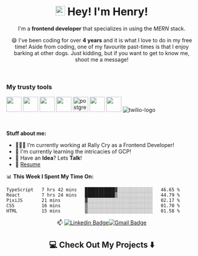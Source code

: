 <h1 align="center"><img src="https://media.giphy.com/media/hvRJCLFzcasrR4ia7z/giphy.gif" width="25px"> Hey! I'm Henry!</h1>

<p align="center">
  I'm a <strong>frontend developer</strong>  that specializes in using the <i>MERN</i> stack.

<p align="center"> 
😄 I've been coding for over <strong>4 years</strong>  and it is what I love to do in my free time! Aside from coding, one of my favourite past-times is that I enjoy barking at other dogs. Just kidding, but if you want to get to know me, shoot me a message! 
</p>

<br>

### My trusty tools
<p> 
  <img src="https://cdn.jsdelivr.net/gh/devicons/devicon@latest/icons/react/react-original.svg" width="40px">
  <img src="https://cdn.jsdelivr.net/gh/devicons/devicon@latest/icons/javascript/javascript-original.svg" width="40px">
  <img src="https://cdn.jsdelivr.net/gh/devicons/devicon@latest/icons/html5/html5-plain.svg" width="40px">
  <img src="https://cdn.jsdelivr.net/gh/devicons/devicon@latest/icons/css3/css3-plain.svg" width="40px">
  <img src="https://res.cloudinary.com/nico1711/image/upload/c_scale,h_30/v1598849660/postgresql_zsfd9p.png" alt="postgres-logo" width="40px">
  <img src="https://cdn.jsdelivr.net/gh/devicons/devicon@latest/icons/nodejs/nodejs-plain.svg" width="40px">
  <img src="https://cdn.jsdelivr.net/gh/devicons/devicon@latest/icons/git/git-original.svg" width="40px">
  <img src="https://res.cloudinary.com/nico1711/image/upload/c_scale,h_30/v1598849650/twilio_j6qvbk.png" alt="twilio-logo">
  
</p>

<br>



**Stuff about me:**

- 👨🏽‍💻 I’m currently working at Rally Cry as a Frontend Developer!
- 🌱 I'm currently learning the intricacies of GCP!
- 💬 Have an **Idea**? Lets **Talk**!
- 📝 [Resume](https://drive.google.com/file/d/1hID0gQ3dCs4IwJDjZzsIZlSgFPMurpFX/view?usp=sharing)




📊 **This Week I Spent My Time On:**

```                                                    
TypeScript   7 hrs 42 mins   ███████████▓░░░░░░░░░░░░░   46.65 % 
React        7 hrs 24 mins   ███████████▒░░░░░░░░░░░░░   44.79 % 
PixiJS       21 mins         ▓░░░░░░░░░░░░░░░░░░░░░░░░   02.17 % 
CSS          16 mins         ▒░░░░░░░░░░░░░░░░░░░░░░░░   01.70 % 
HTML         15 mins         ▒░░░░░░░░░░░░░░░░░░░░░░░░   01.58 % 
```



<div align="center">
  
📫 [![Linkedin Badge](https://img.shields.io/badge/-henryngann-blue?style=flat-square&logo=Linkedin&logoColor=white&link=https://www.linkedin.com/in/henry-ngan-183620b6)](https://www.linkedin.com/in/henry-ngan-183620b6)[![Gmail Badge](https://img.shields.io/badge/-henrynganwork@gmail.com-c14438?style=flat-square&logo=Gmail&logoColor=white&link=mailto:henrynganwork@gmail.com)](mailto:henrynganwork@gmail.com)

</div>

<h2  align="center">💻 Check Out My Projects ⬇️ </h2>
